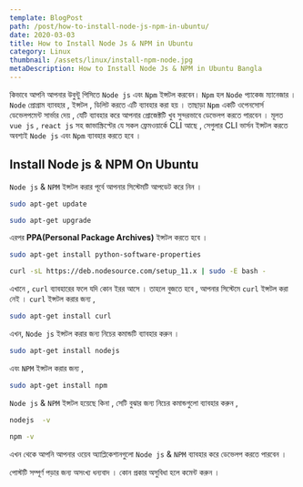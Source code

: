 ```yaml
---
template: BlogPost
path: /post/how-to-install-node-js-npm-in-ubuntu/
date: 2020-03-03
title: How to Install Node Js & NPM in Ubuntu
category: Linux
thumbnail: /assets/linux/install-npm-node.jpg
metaDescription: How to Install Node Js & NPM in Ubuntu Bangla
---
```


কিভাবে আপনি আপনার উবুন্টু পিসিতে `Node js` এবং `Npm` ইন্সটল করবেন। `Npm` হল `Node` প্যাকেজ ম্যানেজার । `Node` প্রোগ্রাম ব্যাবহার , ইন্সটল , ডিলিট করতে এটি ব্যাবহার করা হয় । তাছাড়া `Npm` একটি ওপেনসোর্স ডেভেলপমেন্ট সার্ভার দেয় , যেটি ব্যাবহার করে আপনার প্রোজেক্টটি খুব সুন্দরভাবে ডেভেলপ করতে পারবেন । মূলত `vue js` , `react js` সহ জাভাস্ক্রিপ্টের যে সকল ফ্রেমওয়ার্কে CLI আছে , সেগুলার CLI ভার্সন ইন্সটল করতে অবশ্যই `Node js` এবং `Npm` ব্যাবহার করতে হবে ।

## Install Node js & NPM On Ubuntu

`Node js` & `NPM` ইন্সটল করার পূর্বে আপনার সিস্টেমটি আপডেট করে নিন ।

```bash
sudo apt-get update
```

```bash
sudo apt-get upgrade
```

এরপর **PPA(Personal Package Archives)** ইন্সটল করতে হবে ।

```bash
sudo apt-get install python-software-properties
```

```bash
curl -sL https://deb.nodesource.com/setup_11.x | sudo -E bash -
```

এখানে , `curl` ব্যাবহারের ফলে যদি কোন ইরর আসে । তাহলে বুজতে হবে , আপনার সিস্টেমে `curl` ইন্সটল করা নেই । `curl` ইন্সটল করার জন্য ,

```bash
sudo apt-get install curl
```

এখন, `Node js` ইন্সটল করার জন্য নিচের কমান্ডটি ব্যাবহার করুন ।

```bash
sudo apt-get install nodejs
```

এবং `NPM` ইন্সটল করার জন্য ,

```bash
sudo apt-get install npm
```

`Node js` & `NPM` ইন্সটল হয়েছে কিনা , সেটি বুঝার জন্য নিচের কমান্ডগুলো ব্যাবহার করুন ,

```bash
nodejs  -v
```

```bash
npm -v
```

এখন থেকে আপনি আপনার ওয়েব অ্যাপ্লিকেশানগুলো `Node js` & `NPM` ব্যাবহার করে ডেভেলপ করতে পারবেন ।

পোস্টটি সম্পূর্ণ পড়ার জন্য অসংখ্য ধন্যবাদ । কোন প্রকার অসুবিধা হলে কমেন্ট করুন ।
